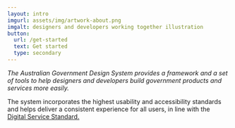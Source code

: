 ```yaml
---
layout: intro
imgurl: assets/img/artwork-about.png
imgalt: designers and developers working together illustration
button:
  url: /get-started
  text: Get started
  type: secondary
---
```


*The Australian Government Design System provides a framework and a set of tools to help designers and developers build government products and services more easily.*

The system incorporates the highest usability and accessibility standards and helps deliver a consistent experience for all users, in line with the [Digital Service Standard.](https://www.dta.gov.au/standard/)
